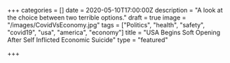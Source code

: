 +++
categories = []
date = 2020-05-10T17:00:00Z
description = "A look at the choice between two terrible options."
draft = true
image = "/images/CovidVsEconomy.jpg"
tags = ["Politics", "health", "safety", "covid19", "usa", "america", "economy"]
title = "USA Begins Soft Opening After Self Inflicted Economic Suicide"
type = "featured"

+++
